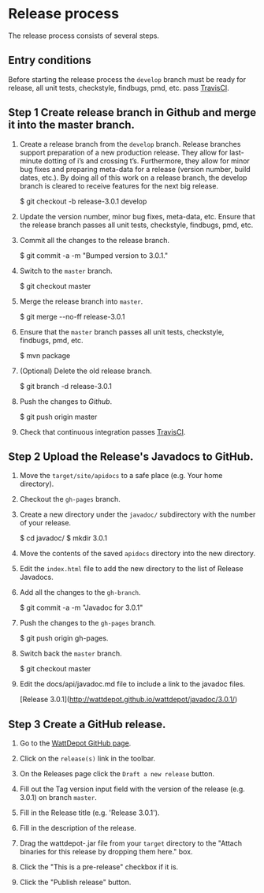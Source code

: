 # Release process

The release process consists of several steps.

## Entry conditions
Before starting the release process the `develop` branch must be 
ready for release, all unit tests, checkstyle, findbugs, pmd, etc. pass 
[TravisCI](https://travis-ci.org/).


## Step 1 Create release branch in Github and merge it into the master branch.

1. Create a release branch from the `develop` branch. Release branches support preparation of a 
new production release. They allow for last-minute dotting of i’s and crossing t’s. Furthermore,
they allow for minor bug fixes and preparing meta-data for a release (version number, build dates, 
etc.). By doing all of this work on a release branch, the develop branch is cleared to receive 
features for the next big release. 

    $ git checkout -b release-3.0.1 develop

2. Update the version number, minor bug fixes, meta-data, etc.  Ensure that the release branch 
passes all unit tests, checkstyle, findbugs, pmd, etc.

3. Commit all the changes to the release branch.

    $ git commit -a -m "Bumped version to 3.0.1."
    
4. Switch to the `master` branch.

    $ git checkout master

5. Merge the release branch into `master`.

    $ git merge --no-ff release-3.0.1

6. Ensure that the `master` branch passes all unit tests, checkstyle, findbugs, pmd, etc.

    $ mvn package

7. (Optional) Delete the old release branch.

    $ git branch -d release-3.0.1

8. Push the changes to *Github*.

    $ git push origin master
    
9. Check that continuous integration passes [TravisCI](https://travis-ci.org/).
  
## Step 2 Upload the Release's Javadocs to GitHub.
    
1. Move the `target/site/apidocs` to a safe place (e.g. Your home directory).

2. Checkout the `gh-pages` branch.
    
3. Create a new directory under the `javadoc/` subdirectory with the number of your release.
    
    $ cd javadoc/
    $ mkdir 3.0.1
        
4. Move the contents of the saved `apidocs` directory into the new directory.
    
5. Edit the `index.html` file to add the new directory to the list of Release Javadocs.
    
6. Add all the changes to the `gh-branch`.
    
    $ git commit -a -m "Javadoc for 3.0.1"
        
7. Push the changes to the `gh-pages` branch.
    
    $ git push origin gh-pages.
        
8. Switch back the `master` branch.
    
    $ git checkout master 
    
9. Edit the docs/api/javadoc.md file to include a link to the javadoc files.

    \[Release 3.0.1\](http://wattdepot.github.io/wattdepot/javadoc/3.0.1/)
    
    
## Step 3 Create a GitHub release.

1. Go to the [WattDepot GitHub page](https://github.com/wattdepot/wattdepot).

2. Click on the `release(s)` link in the toolbar.

3. On the Releases page click the `Draft a new release` button.

4. Fill out the Tag version input field with the version of the release (e.g. 3.0.1) on branch 
`master`.

5. Fill in the Release title (e.g. 'Release 3.0.1').

6. Fill in the description of the release.

7. Drag the wattdepot-<version>.jar file from your `target` directory to the "Attach binaries for
this release by dropping them here." box.

8. Click the "This is a pre-release" checkbox if it is.

9. Click the "Publish release" button.
